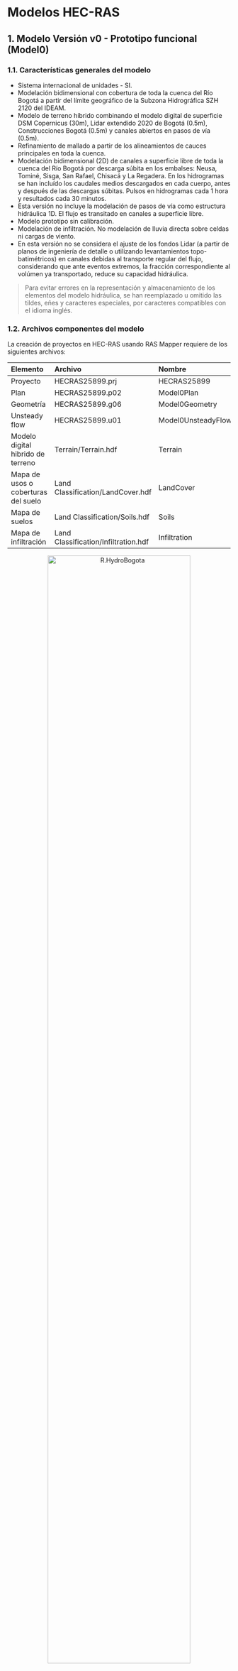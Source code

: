 # Modelos HEC-RAS


## 1. Modelo Versión v0 - Prototipo funcional (Model0)


### 1.1. Características generales del modelo

* Sistema internacional de unidades - SI.
* Modelación bidimensional con cobertura de toda la cuenca del Río Bogotá a partir del límite geográfico de la Subzona Hidrográfica SZH 2120 del IDEAM.
* Modelo de terreno híbrido combinando el modelo digital de superficie DSM Copernicus (30m), Lidar extendido 2020 de Bogotá (0.5m), Construcciones Bogotá (0.5m) y canales abiertos en pasos de vía (0.5m).
* Refinamiento de mallado a partir de los alineamientos de cauces principales en toda la cuenca.
* Modelación bidimensional (2D) de canales a superficie libre de toda la cuenca del Río Bogotá por descarga súbita en los embalses: Neusa, Tominé, Sisga, San Rafael, Chisacá y La Regadera. En los hidrogramas se han incluído los caudales medios descargados en cada cuerpo, antes y después de las descargas súbitas. Pulsos en hidrogramas cada 1 hora y resultados cada 30 minutos.
* Esta versión no incluye la modelación de pasos de vía como estructura hidráulica 1D. El flujo es transitado en canales a superficie libre.
* Modelo prototipo sin calibración.
* Modelación de infiltración. No modelación de lluvia directa sobre celdas ni cargas de viento.
* En esta versión no se considera el ajuste de los fondos Lidar (a partir de planos de ingeniería de detalle o utilizando levantamientos topo-batimétricos) en canales debidas al transporte regular del flujo, considerando que ante eventos extremos, la fracción correspondiente al volúmen ya transportado, reduce su capacidad hidráulica.

> Para evitar errores en la representación y almacenamiento de los elementos del modelo hidráulica, se han reemplazado u omitido las tildes, eñes y caracteres especiales, por caracteres compatibles con el idioma inglés.


### 1.2. Archivos componentes del modelo

La creación de proyectos en HEC-RAS usando RAS Mapper requiere de los siguientes archivos:

<div align="center">

| Elemento                            | Archivo                              | Nombre             | 
|:------------------------------------|:-------------------------------------|:-------------------|
| Proyecto                            | HECRAS25899.prj                      | HECRAS25899        |
| Plan                                | HECRAS25899.p02                      | Model0Plan         |
| Geometría                           | HECRAS25899.g06                      | Model0Geometry     |
| Unsteady flow                       | HECRAS25899.u01                      | Model0UnsteadyFlow |
| Modelo digital hibrido de terreno   | Terrain/Terrain.hdf                  | Terrain            |
| Mapa de usos o coberturas del suelo | Land Classification/LandCover.hdf    | LandCover          |
| Mapa de suelos                      | Land Classification/Soils.hdf        | Soils              |
| Mapa de infiltración                | Land Classification/Infiltration.hdf | Infiltration       |

</div>

<div align="center"><img src="../.graph/HECRAS_Model0_Project.png" alt="R.HydroBogota" width="80%" border="0" /><sub><br>Ventana principal de proyecto</sub><br><br></div>

> Para conocer el detalle del modelo de terreno híbrido ensamblado, consulte la documentación disponible en [.dem](../.dem/Readme.md)
>
> Para conocer el detalle de los mapas de usos, suelos, infiltración, impermeabilidad y sus homologaciones, consulte la documentación disponible en [.shp](../.shp/Readme.md)


### 1.3 Mallado y mapas asociados

El mallado ha sido refinado utilizando los alineamientos de los cauces principales de la red de drenaje de la cuenca contenidos en [Breakline_9377_v0.shp](../.shp/Breakline_9377_v0.rar). Para mayor información, consulte la documentación disponible de _Breaklines_ en la carpeta [.shp](../.shp/Readme.md)

<div align="center">

| Característica                                | Characteristic      | Valor     |
|:----------------------------------------------|:--------------------|:----------|
| Coeficiente de rugosidad global de Manning    | Manning's n         | 0.030     |
| Tolerancia en longitud de caras               | Cell tolerance      | 5 %       |
| Tamaño general de celda horizontal y vertical | Main cell size      | 240 m     |
| Número de celdas                              | Number of Cells     | 123708    |
| Largo promedio por cara                       | Average Face Length | 219 m     |
| Tamaño promedio de celda                      | Average Cell Size   | 47902 m²  |
| Tamaño máximo de celda                        | Maximum Cell Size   | 136618 m² |
| Tamaño mínimo de celda                        | Minimum Cell Size   | 79 m²     |

</div>

<div align="center"><img src="../.graph/HECRAS_Model0_2DFlowArea.png" alt="R.HydroBogota" width="100%" border="0" /><sub><br>2D Flow Area</sub><br><br></div>

> El valor global definido de Coeficiente de Rugosidad de Manning, únicamente es aplicable a celdas en la que no exista cobertura en el mapa de usos del suelo. Para este estudio se ha definido un mapa global con cobertura sobre todo el Departamento de Cundinamarca y la cuenca del Río Bogotá.

<div align="center"><img src="../.graph/HECRAS_Model0_Manning.png" alt="R.HydroBogota" width="100%" border="0" /><sub><br>Mapa de rugosidad de Manning</sub><br><br></div>

> El valor de tolerancia de longitud de celda se define en RAS Mapper desde el menú _Tools / Options… / Mesh Tolerances / Maximum Face Length Tolerance (Percent)_. De acuerdo a las recomendaciones del manual técnico de HEC-RAS, en modelos cuyo propósito es también la modelación de sedimentos, el porcentaje de tolerancia debe ser definido al rededor del 15%, sin embargo, al realizar pruebas de mallado se pudo observar que para la topología de la red que combina diferentes tipos de ancho de sección, la definición de este porcentaje generaba celdas triangulares con terminaciones muy alargadas y con traslapo sobre otras celdas.

<div align="center"><img src="../.graph/HECRAS_Model0_MeshTolerances.png" alt="R.HydroBogota" width="70%" border="0" /><sub><br>Mesh Tolerances</sub><br><br></div>

<div align="center"><img src="../.graph/HECRAS_Model0_Infiltration.png" alt="R.HydroBogota" width="100%" border="0" /><sub><br>Infiltration</sub><br><br></div>

<div align="center"><img src="../.graph/HECRAS_Model0_Impervious.png" alt="R.HydroBogota" width="100%" border="0" /><sub><br>Percent impervious</sub><br><br></div>


### 1.4. Tiempos de cómputo - Computational interval

El intervalo computacional de modelación se ha definido adaptativo utilizando la condición de Courant y la metodología que utiliza la relación de la velocidad en las caras entre el largo promedio de las celdas del mallado _(Velocity/Length o Face velocity * dt / cell to cell distance)_.

> El valor máximo de velocidad ha sido asumido y requiere de investigation complementaria.

<div align="center"><img src="../.graph/Parameter_CourantNumber.png" alt="R.HydroBogota" width="50%" border="0" /><sub><br>Tomado de: <a href="https://www.hec.usace.army.mil/confluence/rasdocs/ras1dtechref/latest/performing-a-dam-break-study-with-hec-ras/computational-time-step">Manual de Referencia Hidráulica de HEC-RAS</a></sub><br><br></div>

<div align="center">

| Parámetro                                            | Valor                 |
|:-----------------------------------------------------|:----------------------|
| Velocidad máxima del flujo o celeridad de onda       | 60.83 m/s             |
| Velocidad mínima del flujo o celeridad de onda       | 0.001 m/s             |
| ΔT, intervalo computacional de cómputo               | 1800 seg (30 minutos) |
| ΔX, distancia promedio entre celdas                  | 219 m                 |
| Máximo valor del número de Courant (C = V * ΔT / ΔX) | 500                   |
| Mínimo valor del número de Courant (C = V * ΔT / ΔX) | 0.00821918            |

</div>

<div align="center"><img src="../.graph/HECRAS_Model0_AdvancedTimeStepControl.png" alt="R.HydroBogota" width="80%" border="0" /><sub><br>Advanced Time Step Control</sub><br><br></div>


### 1.5. Hidrogramas

#### 1.5.1. Hidrograma unitario - Unit Hydrograph UH

Para la distribución del volúmen almacenado y descargado súbitamente desde cada embalse, se han utilizado los factores del hidrograma unitario de la [Natural Resources Conservation Service NRCS del U.S. Department of Agriculture](https://www.nrcs.usda.gov/) de los Estados Unidos de América, correspondiente al hidrograma ajustado utilizado en el estado de Michigan. Se han distribuido los puntos horarios para una duración total de 8 horas.

Mas información en https://learn.hydrologystudio.com/hydrology-studio/knowledge-base/nrcs-unit-hydrograph-peak-factors/

> Los valores del hidrograma unitario de la NRCS han sido utilizados en la primera versión del modelo hidráulico, en futuras versiones de este estudio, se realizará un análisis extendido de diferentes patrones de distribución aplicables a cada embalse.

<div align="center">

NRCS Unit Hydrograph Shape Factors - Michigan

| Pulso | Factor |
|-------|--------|
| 0     | 0      |
| 1     | 0.5    |
| 2     | 1      |
| 3     | 0.8    |
| 4     | 0.6    |
| 5     | 0.4    |
| 6     | 0.2    |
| 7     | 0      |

<div align="center"><img src="../.graph/Excel_UnitHydrographShapeFactors_NRCS_Michigan.png" alt="R.HydroBogota" width="65%" border="0" /><sub></sub><br><br></div>


</div>

> Para obtener el total del volúmen descargado en cada embalse, se ha estimado (función objetivo en Microsoft Excel) un factor de distribución de 0.285714285714286.


#### 1.5.2. Hidrogramas y caudales pico en Embalses por descarga súbita - Condiciones de frontera

Las líneas de condición de frontera han sido trazadas aguas abajo de la pantalla de cada presa.

| Google                                                                      | Cuerpo de agua (wiki)                                                                                   | Condición de frontera    | Capacidad (Hm³) | Pico máximo de flujo (m³/s) |
|:----------------------------------------------------------------------------|:--------------------------------------------------------------------------------------------------------|--------------------------|-----------------|-----------------------------|
| [:globe_with_meridians:](http://maps.google.com/maps?q=5.135924,-73.969663) | [Embalse Neusa](https://es.wikipedia.org/wiki/Embalse_del_Neusa)                                        | BC Upstream Neusa        | 117             | 9285.71                     |
| [:globe_with_meridians:](http://maps.google.com/maps?q=5.036403,-73.811914) | [Embalse Tominé](https://es.wikipedia.org/wiki/Embalse_de_Tomin%C3%A9)                                  | BC Upstream Tomine       | 689.5           | 54722.22                    |
| [:globe_with_meridians:](http://maps.google.com/maps?q=5.083958,-73.72756)  | [Embalse Sisga](https://es.wikipedia.org/wiki/Represa_del_Sisga)                                        | BC Upstream Sisga        | 90.1            | 7150.79                     |
| [:globe_with_meridians:](http://maps.google.com/maps?q=4.703225,-73.985746) | [Embalse San Rafael ](https://es.wikipedia.org/wiki/Embalse_de_San_Rafael)                              | BC Upstream San Rafael   | 75              | 5952.38                     |
| [:globe_with_meridians:](http://maps.google.com/maps?q=4.384184,-74.167766) | [Embalse Chisacá](https://www.banrepcultural.org/coleccion-bibliografica/especiales/embalse-de-chisaca) | BC Upstream Chisaca      | 6.7             | 531.75                      |
| [:globe_with_meridians:](http://maps.google.com/maps?q=4.403117,-74.143296) | [Embalse La Regadera](https://archivobogota.secretariageneral.gov.co/noticias/embalse-la-regadera)      | BC Upstream La Regadera  | 3.3             | 261.90                      |

<div align="center"><img src="../.graph/Excel_UnitHydrographShapeFactors_NRCS_Michigan_DAM.png" alt="R.HydroBogota" width="65%" border="0" /><sub></sub><br><br></div>

<div align="center"><img src="../.graph/HECRAS_Model0_UnsteadyFlowData.png" alt="R.HydroBogota" width="50%" border="0" /><sub><br>Unsteady Flow Data</sub><br><br></div>

<div align="center"><img src="../.graph/HECRAS_Model0_UnsteadyFlowBoundaryFiles.png" alt="R.HydroBogota" width="100%" border="0" /><sub><br> Unsteady Flow Boundary Files</sub><br><br></div>


### 1.6. Ejecución y resultados

<div align="center">

Parámetros generales para cálculo y presentación de resultados<br>

| Parámetro                  | Valor                           |
|:---------------------------|:--------------------------------|
| Starting date              | 04MAY2024                       |
| Ending date                | 30MAY2024                       |
| Starting time              | 00:00                           |
| Ending time                | 00:23                           |
| Computation interval       | Controlled by Courant condition |
| Mapping output interval    | 30 Minute                       |
| Hydrograph output interval | 30 Minute                       |
| Detailed output interval   | 30 Minute                       |

</div>

<div align="center"><img src="../.graph/HECRAS_Model0_2DFlowOptions.png" alt="R.HydroBogota" width="70%" border="0" /><sub><br>2D Flow Options</sub><br><br></div>

<div align="center"><img src="../.graph/HECRAS_Model0_2DOptions.png" alt="R.HydroBogota" width="60%" border="0" /><sub><br>2D Options</sub><br><br></div>

<div align="center">
Ventana de ejecución<br>
<img src="../.graph/HECRAS_Model0_Computations1.png" alt="R.HydroBogota" width="480" border="0" />
<img src="../.graph/HECRAS_Model0_Computations2.png" alt="R.HydroBogota" width="480" border="0" />
<img src="../.graph/HECRAS_Model0_Computations2.png" alt="R.HydroBogota" width="480" border="0" />
<img src="../.graph/HECRAS_Model0_Computations2.png" alt="R.HydroBogota" width="480" border="0" />
</div>


#### 1.6.1. Elevación máxima lámina de agua - Water surface elevation - WSE

<div align="center"><img src="../.graph/HECRAS_Model0_WSE_Max.png" alt="R.HydroBogota" width="100%" border="0" /><sub><br>Maximun Water Surface Elevation - WSE (m.s.n.m)</sub><br><br></div>

<div align="center"><img src="../.graph/HECRAS_Model0_WSE_Max_NeusaTomineSisgaDAM.png" alt="R.HydroBogota" width="100%" border="0" /><sub><br>Maximun Water Surface Elevation - WSE (m.s.n.m) - Embalse del Neusa, Tominé y Sisga</sub><br><br></div>

<div align="center"><img src="../.graph/HECRAS_Model0_WSE_Max_SanRafaelDAM.png" alt="R.HydroBogota" width="100%" border="0" /><sub><br>Maximun Water Surface Elevation - WSE (m.s.n.m) - Embalse San Rafael</sub><br><br></div>

<div align="center"><img src="../.graph/HECRAS_Model0_WSE_Max_ChisacaLaRegaderaDAM.png" alt="R.HydroBogota" width="100%" border="0" /><sub><br>Maximun Water Surface Elevation - WSE (m.s.n.m) - Embalse Chisacá y La Regadera</sub><br><br></div>





